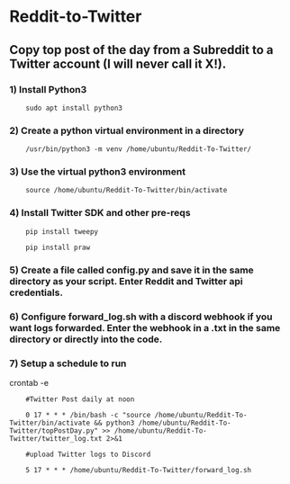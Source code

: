 # Reddit-to-Twitter
 
 
## Copy top post of the day from a Subreddit to a Twitter account (I will never call it X!). 

### 1) Install Python3

		sudo apt install python3

### 2) Create a python virtual environment in a directory

		/usr/bin/python3 -m venv /home/ubuntu/Reddit-To-Twitter/

### 3) Use the virtual python3 environment

		source /home/ubuntu/Reddit-To-Twitter/bin/activate

### 4) Install Twitter SDK and other pre-reqs

		pip install tweepy
		
		pip install praw

### 5) Create a file called config.py and save it in the same directory as your script. Enter Reddit and Twitter api credentials.

### 6) Configure forward_log.sh with a discord webhook if you want logs forwarded. Enter the webhook in a .txt in the same directory or directly into the code.
	
### 7) Setup a schedule to run

crontab -e 
	
		#Twitter Post daily at noon
		
		0 17 * * * /bin/bash -c "source /home/ubuntu/Reddit-To-Twitter/bin/activate && python3 /home/ubuntu/Reddit-To-Twitter/topPostDay.py" >> /home/ubuntu/Reddit-To-Twitter/twitter_log.txt 2>&1 
		
		#upload Twitter logs to Discord
		
		5 17 * * * /home/ubuntu/Reddit-To-Twitter/forward_log.sh
	
	
